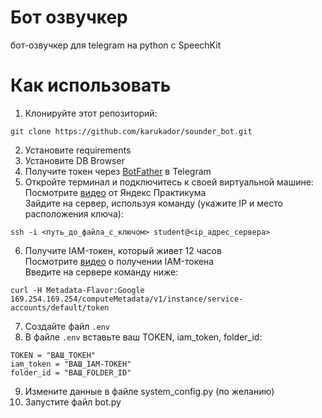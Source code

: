 # Бот озвучкер
бот-озвучкер для telegram на python с SpeechKit
# Как использовать
1) Клонируйте этот репозиторий:
```
git clone https://github.com/karukador/sounder_bot.git
```
2) Установите requirements
3) Установите DB Browser  
4) Получите токен через [BotFather](https://telegram.me/BotFather) в Telegram 
5) Откройте терминал и подключитесь к своей виртуальной машине:  
   Посмотрите [видео](https://code.s3.yandex.net/kids-ai/video/1710521524357368.mp4) от Яндекс Практикума  
   Зайдите на сервер, используя команду (укажите IP и место расположения ключа):  
```
ssh -i <путь_до_файла_с_ключом> student@<ip_адрес_сервера>  
```
6) Получите IAM-токен, который живет 12 часов  
   Посмотрите [видео](https://code.s3.yandex.net/kids-ai/video/1710080423616925.mp4) о получении IAM-токена  
   Введите на сервере команду ниже:  
```
curl -H Metadata-Flavor:Google 169.254.169.254/computeMetadata/v1/instance/service-accounts/default/token
```
7) Создайте файл `.env`
8) В файле `.env` вставьте ваш TOKEN, iam_token, folder_id:
```
TOKEN = "ВАШ_ТОКЕН"
iam_token = "ВАШ_IAM-ТОКЕН"
folder_id = "ВАШ_FOLDER_ID"
```
9) Измените данные в файле system_config.py (по желанию)  
10) Запустите файл bot.py  
